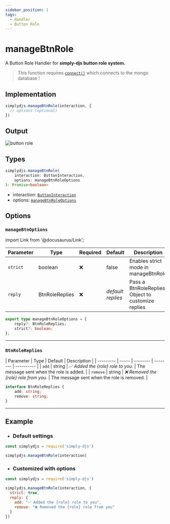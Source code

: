 ```yaml
---
sidebar_position: 1
tags:
  - Handler
  - Button Role
---
```


# manageBtnRole

A Button Role Handler for **simply-djs button role system.**

> This function requires [`connect()`](/docs/general/connect) which connects to the mongo database !

## Implementation

```js
simplydjs.manageBtnRole(interaction, { 
  // options (optional)
})
```

## Output

![button role](https://user-images.githubusercontent.com/71836991/173194351-4f5c36bc-15ed-48ae-acec-4f045aa6fb35.png)

## Types
```ts
simplydjs.manageBtnRole(
	interaction: ButtonInteraction,
	options: manageBtnRoleOptions
): Promise<boolean>
```

- interaction: [`ButtonInteraction`](https://old.discordjs.dev/#/docs/discord.js/main/class/ButtonInteraction)
- options: [`manageBtnRoleOptions`](#managebtnroleoptions)

## Options 

### `manageBtnOptions`

import Link from '@docusaurus/Link';

| Parameter | Type | Required | Default    | Description |
| --------- | ----- | -------- | -------- | ---------- |
| `strict` | <Link to="https://developer.mozilla.org/en-US/docs/Web/JavaScript/Reference/Global_Objects/Boolean">boolean</Link>       | ❌ | false | Enables strict mode in manageBtnRole |
| `reply` | <Link to="#btnrolereplies">BtnRoleReplies</Link> | ❌   | _default replies_ | Pass a BtnRoleReplies Object to customize replies |

```ts
export type manageBtnRoleOptions = {
	reply?: BtnRoleReplies;
	strict?: boolean;
};
```

-------------------

### `BtnRoleReplies`

| Parameter | Type | Default    | Description |
| --------- | ----- | -------- | -------- | ---------- |
| `add` | <Link to="https://developer.mozilla.org/en-US/docs/Web/JavaScript/Reference/Global_Objects/String">string</Link>  | _✅ Added the {role} role to you._   | The message sent when the role is added.  |
| `remove` | <Link to="https://developer.mozilla.org/en-US/docs/Web/JavaScript/Reference/Global_Objects/String">string</Link>  | _❌ Removed the {role} role from you._   | The message sent when the role is removed.  |

```ts
interface BtnRoleReplies {
	add: string;
	remove: string;
}
```

---------------------

## Example

- ### Default settings

```js title="ready.js"
const simplydjs = require('simply-djs')

simplydjs.manageBtnRole(interaction)
```

- ### Customized with options

```js title="ready.js"
const simplydjs = require('simply-djs')

simplydjs.manageBtnRole(interaction, {
  strict: true,
  reply: {
    add: "✅ Added the {role} role to you",
    remove: "❌ Removed the {role} role from you"
  }
})
```